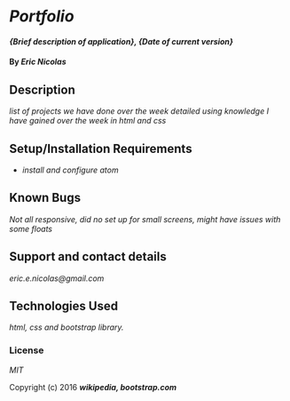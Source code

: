 # _Portfolio_

#### _{Brief description of application}, {Date of current version}_

#### By _**Eric Nicolas**_

## Description

_list of projects we have done over the week detailed using knowledge I have gained over the week in html and css_

## Setup/Installation Requirements

* _install and configure atom_


## Known Bugs

_Not all responsive, did no set up for small screens, might have issues with some floats_

## Support and contact details

_eric.e.nicolas@gmail.com_

## Technologies Used

_html, css and bootstrap library._

### License

*MIT*

Copyright (c) 2016 **_wikipedia, bootstrap.com_**
